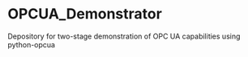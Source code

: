 # OPCUA_Demonstrator
Depository for two-stage demonstration of OPC UA capabilities using python-opcua
